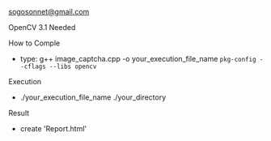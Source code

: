 sogosonnet@gmail.com

OpenCV 3.1 Needed


How to Comple

- type: g++ image_captcha.cpp -o your_execution_file_name `pkg-config --cflags --libs opencv` 

Execution

- ./your_execution_file_name ./your_directory

Result

- create 'Report.html'
